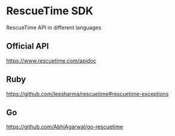 # RescueTime SDK
RescueTime API in different languages

## Official API
https://www.rescuetime.com/apidoc

## Ruby
https://github.com/leesharma/rescuetime#rescuetime-exceptions
## Go
https://github.com/AbhiAgarwal/go-rescuetime
